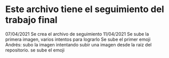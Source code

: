# Este archivo tiene el seguimiento del trabajo final
07/04/2021
Se crea el archivo de seguimiento
11/04/2021
Se sube la primera imagen, varios intentos para lograrlo
Se sube el primer emoji
Andrés: subo la imagen intentando subir una imagen desde la raiz del repositorio. se sube el emoji 

